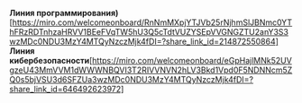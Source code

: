 **Линия программирования)**[https://miro.com/welcomeonboard/RnNmMXpjYTJVb25rNjhmSlJBNmc0YThFRzRDTnhzaHRVV1BEeFVqTW5hU3Q5cTdtVUZYSEpVVGNGZTU2anY3S3wzMDc0NDU3MzY4MTQyNzczMjk4fDI=?share_link_id=214872550864]
**Линия кибербезопасности**[https://miro.com/welcomeonboard/eGpHajlMNk52UVgzeU43MmVVM1dWWWNBQVI3T2RIVVNVN2hLV3Bkd1Vpd0F5NDNNcm5ZQ0s5bjVSU3d6SFZUa3wzMDc0NDU3MzY4MTQyNzczMjk4fDI=?share_link_id=646492623972]